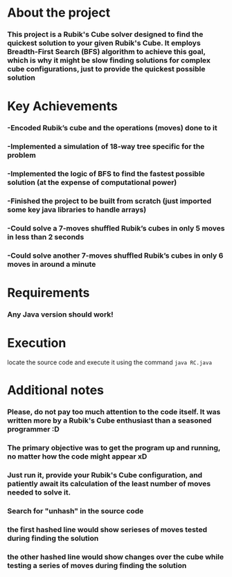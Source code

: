 # About the project
### This project is a Rubik's Cube solver designed to find the quickest solution to your given Rubik's Cube. It employs Breadth-First Search (BFS) algorithm to achieve this goal, which is why it might be slow finding solutions for complex cube configurations, just to provide the quickest possible solution

# Key Achievements

### -Encoded Rubik’s cube and the operations (moves) done to it
### -Implemented a simulation of 18-way tree specific for the problem 
### -Implemented the logic of BFS to find the fastest possible solution (at the expense of computational power)
### -Finished the project to be built from scratch (just imported some key java libraries to handle arrays)
### -Could solve a 7-moves shuffled Rubik’s cubes in only 5 moves in less than 2 seconds
### -Could solve another 7-moves shuffled Rubik’s cubes in only 6 moves in around a minute

# Requirements
### Any Java version should work!

# Execution
locate the source code and execute it using the command `java RC.java`

# Additional notes

### Please, do not pay too much attention to the code itself. It was written more by a Rubik's Cube enthusiast than a seasoned programmer :D
### The primary objective was to get the program up and running, no matter how the code might appear xD
### Just run it, provide your Rubik's Cube configuration, and patiently await its calculation of the least number of moves needed to solve it.

### Search for "unhash" in the source code
### the first hashed line would show serieses of moves tested during finding the solution
### the other hashed line would show changes over the cube while testing a series of moves during finding the solution


